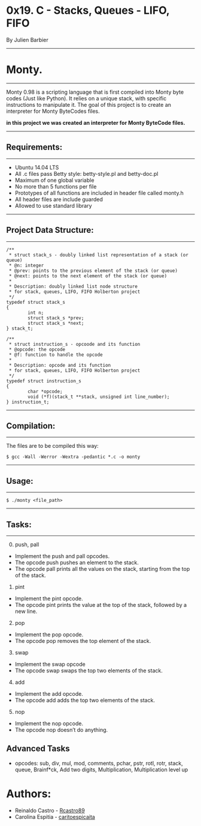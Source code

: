 # 0x19. C - Stacks, Queues - LIFO, FIFO
 By Julien Barbier

------------

# Monty.

------------

Monty 0.98 is a scripting language that is first compiled into Monty byte codes (Just like Python). It relies on a unique stack, with specific instructions to manipulate it. The goal of this project is to create an interpreter for Monty ByteCodes files.

**in this project we was created an interpreter for Monty ByteCode files.**

------------

## Requirements:

------------
- Ubuntu 14.04 LTS
- All .c files pass Betty style: betty-style.pl and betty-doc.pl
- Maximum of one global variable
- No more than 5 functions per file
- Prototypes of all functions are included in header file called monty.h
- All header files are include guarded
- Allowed to use standard library
------------

## Project Data Structure:

------------
```
/**
 * struct stack_s - doubly linked list representation of a stack (or queue)
 * @n: integer
 * @prev: points to the previous element of the stack (or queue)
 * @next: points to the next element of the stack (or queue)
 *
 * Description: doubly linked list node structure
 * for stack, queues, LIFO, FIFO Holberton project
 */
typedef struct stack_s
{
        int n;
        struct stack_s *prev;
        struct stack_s *next;
} stack_t;

/**
 * struct instruction_s - opcoode and its function
 * @opcode: the opcode
 * @f: function to handle the opcode
 *
 * Description: opcode and its function
 * for stack, queues, LIFO, FIFO Holberton project
 */
typedef struct instruction_s
{
        char *opcode;
        void (*f)(stack_t **stack, unsigned int line_number);
} instruction_t;
```
------------

## Compilation:

------------
The files are to be compiled this way:
```
$ gcc -Wall -Werror -Wextra -pedantic *.c -o monty
```
------------

## Usage:

------------
```
$ ./monty <file_path>
```
------------

## Tasks:

------------
0. push, pall
- Implement the push and pall opcodes.
- The opcode push pushes an element to the stack.
- The opcode pall prints all the values on the stack, starting from the top of the stack.
1. pint
- Implement the pint opcode.
- The opcode pint prints the value at the top of the stack, followed by a new line.
2. pop
- Implement the pop opcode.
- The opcode pop removes the top element of the stack.
3. swap
- Implement the swap opcode
- The opcode swap swaps the top two elements of the stack.
4. add
- Implement the add opcode.
- The opcode add adds the top two elements of the stack.
5. nop
- Implement the nop opcode.
- The opcode nop doesn’t do anything.

## Advanced Tasks

- opcodes: sub, div, mul, mod, comments, pchar, pstr, rotl, rotr, stack, queue, Brainf*ck, Add two digits, Multiplication, Multiplication level up


# Authors:
  - Reinaldo Castro - [Rcastro89](https://github.com/Rcastro89) 
  - Carolina Espitia - [caritoespicaita](https://github.com/caritoespicaita) 

